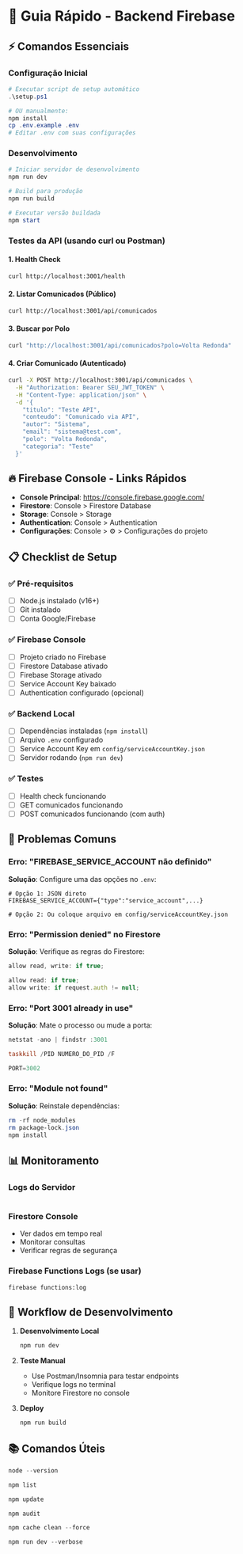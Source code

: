 # 🚀 Guia Rápido - Backend Firebase

## ⚡ Comandos Essenciais

### Configuração Inicial
```powershell
# Executar script de setup automático
.\setup.ps1

# OU manualmente:
npm install
cp .env.example .env
# Editar .env com suas configurações
```

### Desenvolvimento
```powershell
# Iniciar servidor de desenvolvimento
npm run dev

# Build para produção
npm run build

# Executar versão buildada
npm start
```

### Testes da API (usando curl ou Postman)

#### 1. Health Check
```bash
curl http://localhost:3001/health
```

#### 2. Listar Comunicados (Público)
```bash
curl http://localhost:3001/api/comunicados
```

#### 3. Buscar por Polo
```bash
curl "http://localhost:3001/api/comunicados?polo=Volta Redonda"
```

#### 4. Criar Comunicado (Autenticado)
```bash
curl -X POST http://localhost:3001/api/comunicados \
  -H "Authorization: Bearer SEU_JWT_TOKEN" \
  -H "Content-Type: application/json" \
  -d '{
    "titulo": "Teste API",
    "conteudo": "Comunicado via API",
    "autor": "Sistema",
    "email": "sistema@test.com",
    "polo": "Volta Redonda",
    "categoria": "Teste"
  }'
```

## 🔥 Firebase Console - Links Rápidos

- **Console Principal**: https://console.firebase.google.com/
- **Firestore**: Console > Firestore Database
- **Storage**: Console > Storage  
- **Authentication**: Console > Authentication
- **Configurações**: Console > ⚙️ > Configurações do projeto

## 📋 Checklist de Setup

### ✅ Pré-requisitos
- [ ] Node.js instalado (v16+)
- [ ] Git instalado
- [ ] Conta Google/Firebase

### ✅ Firebase Console
- [ ] Projeto criado no Firebase
- [ ] Firestore Database ativado
- [ ] Firebase Storage ativado  
- [ ] Service Account Key baixado
- [ ] Authentication configurado (opcional)

### ✅ Backend Local
- [ ] Dependências instaladas (`npm install`)
- [ ] Arquivo `.env` configurado
- [ ] Service Account Key em `config/serviceAccountKey.json`
- [ ] Servidor rodando (`npm run dev`)

### ✅ Testes
- [ ] Health check funcionando
- [ ] GET comunicados funcionando
- [ ] POST comunicados funcionando (com auth)

## 🐛 Problemas Comuns

### Erro: "FIREBASE_SERVICE_ACCOUNT não definido"
**Solução**: Configure uma das opções no `.env`:
```env
# Opção 1: JSON direto
FIREBASE_SERVICE_ACCOUNT={"type":"service_account",...}

# Opção 2: Ou coloque arquivo em config/serviceAccountKey.json
```

### Erro: "Permission denied" no Firestore
**Solução**: Verifique as regras do Firestore:
```javascript
allow read, write: if true;

allow read: if true;
allow write: if request.auth != null;
```

### Erro: "Port 3001 already in use"
**Solução**: Mate o processo ou mude a porta:
```powershell
netstat -ano | findstr :3001

taskkill /PID NUMERO_DO_PID /F

PORT=3002
```

### Erro: "Module not found"
**Solução**: Reinstale dependências:
```powershell
rm -rf node_modules
rm package-lock.json
npm install
```

## 📊 Monitoramento

### Logs do Servidor
```powershell
```

### Firestore Console
- Ver dados em tempo real
- Monitorar consultas
- Verificar regras de segurança

### Firebase Functions Logs (se usar)
```bash
firebase functions:log
```

## 🔄 Workflow de Desenvolvimento

1. **Desenvolvimento Local**
   ```powershell
   npm run dev
   ```

2. **Teste Manual**
   - Use Postman/Insomnia para testar endpoints
   - Verifique logs no terminal
   - Monitore Firestore no console

3. **Deploy**
   ```powershell
   npm run build
   ```

## 📚 Comandos Úteis

```powershell
node --version

npm list

npm update

npm audit

npm cache clean --force

npm run dev --verbose
```